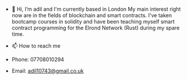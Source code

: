 - 👋 Hi, I’m adil and I'm currently based in London
My main interest right now are in the fields of blockchain and smart contracts.
I've taken bootcamp courses in solidity and have been teaching myself smart contract programming for the Elrond Network (Rust) during my spare time.

- 📫 How to reach me
-   Phone: 07708010294
-   Email: adil10743@gmail.co.uk

<!---
adil10743/adil10743 is a ✨ special ✨ repository because its `README.md` (this file) appears on your GitHub profile.
You can click the Preview link to take a look at your changes.
--->
